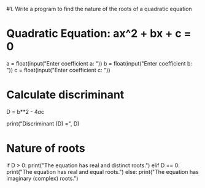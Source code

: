 #1. Write a program to find the nature of the roots of a quadratic equation
# Quadratic Equation: ax^2 + bx + c = 0

a = float(input("Enter coefficient a: "))
b = float(input("Enter coefficient b: "))
c = float(input("Enter coefficient c: "))

# Calculate discriminant
D = b**2 - 4*a*c

print("Discriminant (D) =", D)

# Nature of roots
if D > 0:
    print("The equation has real and distinct roots.")
elif D == 0:
    print("The equation has real and equal roots.")
else:
    print("The equation has imaginary (complex) roots.")
